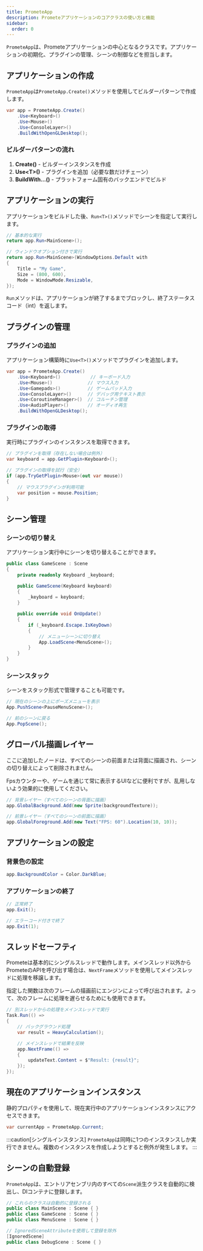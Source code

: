 ```yaml
---
title: PrometeApp
description: Prometeアプリケーションのコアクラスの使い方と機能
sidebar:
  order: 0
---
```


`PrometeApp`は、Prometeアプリケーションの中心となるクラスです。アプリケーションの初期化、プラグインの管理、シーンの制御などを担当します。

## アプリケーションの作成

`PrometeApp`は`PrometeApp.Create()`メソッドを使用してビルダーパターンで作成します。

```csharp
var app = PrometeApp.Create()
    .Use<Keyboard>()
    .Use<Mouse>()
    .Use<ConsoleLayer>()
    .BuildWithOpenGLDesktop();
```

### ビルダーパターンの流れ

1. **Create()** - ビルダーインスタンスを作成
2. **Use&lt;T&gt;()** - プラグインを追加（必要な数だけチェーン）
3. **BuildWith...()** - プラットフォーム固有のバックエンドでビルド

## アプリケーションの実行

アプリケーションをビルドした後、`Run<T>()`メソッドでシーンを指定して実行します。

```csharp
// 基本的な実行
return app.Run<MainScene>();

// ウィンドウオプション付きで実行
return app.Run<MainScene>(WindowOptions.Default with
{
    Title = "My Game",
    Size = (800, 600),
    Mode = WindowMode.Resizable,
});
```

`Run`メソッドは、アプリケーションが終了するまでブロックし、終了ステータスコード（int）を返します。

## プラグインの管理

### プラグインの追加

アプリケーション構築時に`Use<T>()`メソッドでプラグインを追加します。

```csharp
var app = PrometeApp.Create()
    .Use<Keyboard>()           // キーボード入力
    .Use<Mouse>()             // マウス入力
    .Use<Gamepads>()          // ゲームパッド入力
    .Use<ConsoleLayer>()      // デバッグ用テキスト表示
    .Use<CoroutineManager>()  // コルーチン管理
    .Use<AudioPlayer>()       // オーディオ再生
    .BuildWithOpenGLDesktop();
```

### プラグインの取得

実行時にプラグインのインスタンスを取得できます。

```csharp
// プラグインを取得（存在しない場合は例外）
var keyboard = app.GetPlugin<Keyboard>();

// プラグインの取得を試行（安全）
if (app.TryGetPlugin<Mouse>(out var mouse))
{
    // マウスプラグインが利用可能
    var position = mouse.Position;
}
```

## シーン管理

### シーンの切り替え

アプリケーション実行中にシーンを切り替えることができます。

```csharp
public class GameScene : Scene
{
    private readonly Keyboard _keyboard;

    public GameScene(Keyboard keyboard)
    {
        _keyboard = keyboard;
    }

    public override void OnUpdate()
    {
        if (_keyboard.Escape.IsKeyDown)
        {
            // メニューシーンに切り替え
            App.LoadScene<MenuScene>();
        }
    }
}
```

### シーンスタック

シーンをスタック形式で管理することも可能です。

```csharp
// 現在のシーンの上にポーズメニューを表示
App.PushScene<PauseMenuScene>();

// 前のシーンに戻る
App.PopScene();
```

## グローバル描画レイヤー

ここに追加したノードは、すべてのシーンの前面または背面に描画され、シーンの切り替えによって削除されません。

Fpsカウンターや、ゲームを通じて常に表示するUIなどに便利ですが、乱用しないよう効果的に使用してください。

```csharp
// 背景レイヤー（すべてのシーンの背面に描画）
app.GlobalBackground.Add(new Sprite(backgroundTexture));

// 前景レイヤー（すべてのシーンの前面に描画）
app.GlobalForeground.Add(new Text("FPS: 60").Location(10, 10));
```

## アプリケーションの設定

### 背景色の設定

```csharp
app.BackgroundColor = Color.DarkBlue;
```

### アプリケーションの終了

```csharp
// 正常終了
app.Exit();

// エラーコード付きで終了
app.Exit(1);
```

## スレッドセーフティ

Prometeは基本的にシングルスレッドで動作します。メインスレッド以外からPrometeのAPIを呼び出す場合は、`NextFrame`メソッドを使用してメインスレッドに処理を移譲します。

指定した関数は次のフレームの描画前にエンジンによって呼び出されます。よって、次のフレームに処理を遅らせるためにも使用できます。

```csharp
// 別スレッドからの処理をメインスレッドで実行
Task.Run(() =>
{
    // バックグラウンド処理
    var result = HeavyCalculation();

    // メインスレッドで結果を反映
    app.NextFrame(() =>
    {
        updateText.Content = $"Result: {result}";
    });
});
```

## 現在のアプリケーションインスタンス

静的プロパティを使用して、現在実行中のアプリケーションインスタンスにアクセスできます。

```csharp
var currentApp = PrometeApp.Current;
```

:::caution[シングルインスタンス]
`PrometeApp`は同時に1つのインスタンスしか実行できません。複数のインスタンスを作成しようとすると例外が発生します。
:::

## シーンの自動登録

`PrometeApp`は、エントリアセンブリ内のすべての`Scene`派生クラスを自動的に検出し、DIコンテナに登録します。

```csharp
// これらのクラスは自動的に登録される
public class MainScene : Scene { }
public class GameScene : Scene { }
public class MenuScene : Scene { }

// IgnoredSceneAttributeを使用して登録を除外
[IgnoredScene]
public class DebugScene : Scene { }
```
